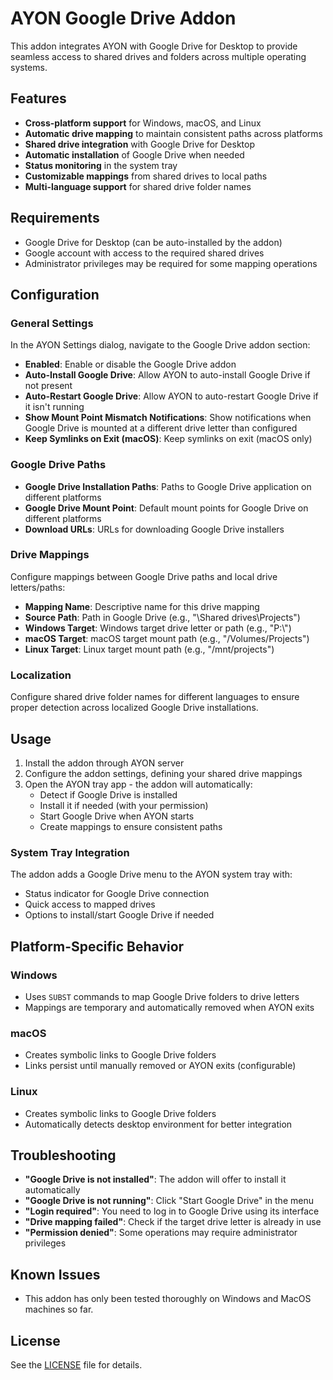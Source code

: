 # AYON Google Drive Addon

This addon integrates AYON with Google Drive for Desktop to provide seamless access to shared drives and folders across multiple operating systems.

## Features

* **Cross-platform support** for Windows, macOS, and Linux
* **Automatic drive mapping** to maintain consistent paths across platforms
* **Shared drive integration** with Google Drive for Desktop
* **Automatic installation** of Google Drive when needed
* **Status monitoring** in the system tray
* **Customizable mappings** from shared drives to local paths
* **Multi-language support** for shared drive folder names

## Requirements

* Google Drive for Desktop (can be auto-installed by the addon)
* Google account with access to the required shared drives
* Administrator privileges may be required for some mapping operations

## Configuration

### General Settings

In the AYON Settings dialog, navigate to the Google Drive addon section:

* **Enabled**: Enable or disable the Google Drive addon
* **Auto-Install Google Drive**: Allow AYON to auto-install Google Drive if not present
* **Auto-Restart Google Drive**: Allow AYON to auto-restart Google Drive if it isn't running
* **Show Mount Point Mismatch Notifications**: Show notifications when Google Drive is mounted at a different drive letter than configured
* **Keep Symlinks on Exit (macOS)**: Keep symlinks on exit (macOS only)

### Google Drive Paths

* **Google Drive Installation Paths**: Paths to Google Drive application on different platforms
* **Google Drive Mount Point**: Default mount points for Google Drive on different platforms
* **Download URLs**: URLs for downloading Google Drive installers

### Drive Mappings

Configure mappings between Google Drive paths and local drive letters/paths:

* **Mapping Name**: Descriptive name for this drive mapping
* **Source Path**: Path in Google Drive (e.g., "\\Shared drives\\Projects")
* **Windows Target**: Windows target drive letter or path (e.g., "P:\\")
* **macOS Target**: macOS target mount path (e.g., "/Volumes/Projects")
* **Linux Target**: Linux target mount path (e.g., "/mnt/projects")

### Localization

Configure shared drive folder names for different languages to ensure proper detection across localized Google Drive installations.

## Usage

1. Install the addon through AYON server
2. Configure the addon settings, defining your shared drive mappings
3. Open the AYON tray app - the addon will automatically:
   * Detect if Google Drive is installed
   * Install it if needed (with your permission)
   * Start Google Drive when AYON starts
   * Create mappings to ensure consistent paths

### System Tray Integration

The addon adds a Google Drive menu to the AYON system tray with:
* Status indicator for Google Drive connection
* Quick access to mapped drives
* Options to install/start Google Drive if needed

## Platform-Specific Behavior

### Windows
* Uses `SUBST` commands to map Google Drive folders to drive letters
* Mappings are temporary and automatically removed when AYON exits

### macOS
* Creates symbolic links to Google Drive folders
* Links persist until manually removed or AYON exits (configurable)

### Linux
* Creates symbolic links to Google Drive folders
* Automatically detects desktop environment for better integration

## Troubleshooting

* **"Google Drive is not installed"**: The addon will offer to install it automatically
* **"Google Drive is not running"**: Click "Start Google Drive" in the menu
* **"Login required"**: You need to log in to Google Drive using its interface
* **"Drive mapping failed"**: Check if the target drive letter is already in use
* **"Permission denied"**: Some operations may require administrator privileges

## Known Issues

* This addon has only been tested thoroughly on Windows and MacOS machines so far.

## License

See the [LICENSE](LICENSE) file for details.
